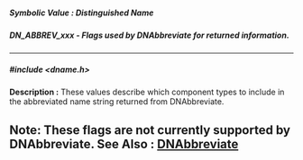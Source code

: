 ##### Symbolic Value : Distinguished Name
##### DN_ABBREV_xxx - Flags used by DNAbbreviate for returned information.
---
##### #include <dname.h>
**Description :**
These values describe which component types to include in the abbreviated name 
string returned from DNAbbreviate.

Note:  These flags are not currently supported by DNAbbreviate.
**See Also :**
[DNAbbreviate](D:/md_files/DNAbbreviate.md)
---
